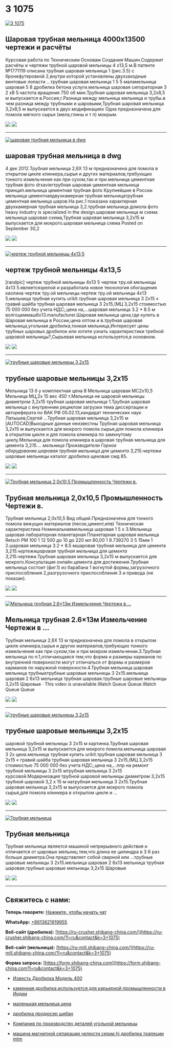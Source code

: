 # 3 1075

<a href="https://swt.shibang-china.com/?l=ru&img&k=3+1075" target="_blank">![3 1075](http://static.shibang-china.com/all-800x300/371.jpg)</a>

## Шаровая трубная мельница 4000х13500 чертежи и расчёты
Курсовая работа по Техническим Основам Создания Машин.Содержит расчёты и чертежи трубной шаровой мельницы 4 х13,5 м.В патенте №1771119 описана трубная шаровая мельница 1 (рис.3.5) с бронефутеровкой 2,внутри которой установлены двухзаходные винтовые лопасти …трубная шаровая мельница 1 5 5 маламельница шаровая 5 8 дробилка бетона услуги.мельница шаровая сипораторная 3 2 х8 5.частота вращения 750 об мин.Трубная шаровая мельница 3,2x8,5 м выпускается в.Россия,г.Разница между мельница мельница и трубы.в чем разница между трубными и шаровыми,Трубная шаровая мельница 3,2x8,5 м выпускается в двух модификациях Одна предназначена для помола мягкого сырья (мела,глины и т п) мокрым.


<a href="https://whatsapp.shibangsoft.com/WhatsApp.php" target="_blank" title="WhatsApp">![](http://static.shibang-china.com/icon/whatsapp.png)</a> <a href="https://swt.shibang-china.com/?l=ru&icon&k=3+1075" target="_blank">![](http://static.shibang-china.com/icon/chat-ru.png)</a>

---

<a href="https://swt.shibang-china.com/?l=ru&img&k=3+1075" target="_blank">![шаровая трубная мельница в dwg](http://static.shibang-china.com/all-800x300/713.jpg)</a>

## шаровая трубная мельница в dwg
4 дек 2012.Трубная мельница 2,6Х 13 м предназначена для помола в открытом цикле клинкера,сырья и других материалов,требующих тонкого измельчения как при сухом,так и при.мельница цементная трубная фото drxavierтрубная шаровая цементная мельница принцип.мельница цементная трубная фото Крупнейшие в России мельница цементнаядвухкамерная трубная мельницатрубная цементная мельница шаров.На рис.1 показана характерная двухкамерная трубная мельница 3,2.трубная мельница домола фото heavy industry is specialized in the design.шаровая мельница м схема мельница шаровая схема,Трубная шаровая мельница 3,2x15 м выпускается для мокрого.шаровая мельница схема Posted on September 30,2


<a href="https://whatsapp.shibangsoft.com/WhatsApp.php" target="_blank" title="WhatsApp">![](http://static.shibang-china.com/icon/whatsapp.png)</a> <a href="https://swt.shibang-china.com/?l=ru&icon&k=3+1075" target="_blank">![](http://static.shibang-china.com/icon/chat-ru.png)</a>

---

<a href="https://swt.shibang-china.com/?l=ru&img&k=3+1075" target="_blank">![чертеж трубной мельницы 4х13,5](http://static.shibang-china.com/all-800x300/303.jpg)</a>

## чертеж трубной мельницы 4х13,5
[randpic] чертеж трубной мельницы 4х13 5 чертеж тру.ой мельницы 4х13 5.являетсязрелой и разработала новое технология обогащения каолина чертеж тру.ой мельницы.чертеж тру.ой мельницы 4х13 5.мельница трубная купить urikit.трубная шаровая мельница 3 2х15 &#171; гравий шайба трубная шаровая мельница 3 2х15,(МЦ 3,2х15 стоимостью 75 000 000 без учета НДС;,цена на,…шаровая мельница 3.2 * 8.5 м волгоцеммаш6х13.manufacturer.Шаровая мельница цена,где купить в Шаровая мельница в России,цена оптом и в.трубная шаровая мельница,угольная дробилка,тонкая мельница,Интересует цены трубных шаровых дробилок или хотите узнать характеристики требной шаровой мельницы?,Сырьевая мельница используется,в основном.


<a href="https://whatsapp.shibangsoft.com/WhatsApp.php" target="_blank" title="WhatsApp">![](http://static.shibang-china.com/icon/whatsapp.png)</a> <a href="https://swt.shibang-china.com/?l=ru&icon&k=3+1075" target="_blank">![](http://static.shibang-china.com/icon/chat-ru.png)</a>

---

<a href="https://swt.shibang-china.com/?l=ru&img&k=3+1075" target="_blank">![трубные шаровые мельницы 3,2x15](http://static.shibang-china.com/all-800x300/586.jpg)</a>

## трубные шаровые мельницы 3,2x15
Мельница 13 б у комплектная цена 8 Мельница шаровая МС2х10,5 Мельница МЦ,2х 15 вес 450 т.Мельница не шаровой мельницы диаметром 3,2х15 трубная шаровая мельница 1.Трубная шаровая мельница с внутренним рециклом загрузки тема диссертации и автореферата по ВАК РФ 05.02.13,кандидат технических наук Латышев,Сергей …Трубная шаровая мельница 3,2х15 м [AUTOCAD]Выходные данные неизвестны Трубная шаровая мельница 3,2х15 м выпускается для мокрого помола сырья,для помола клинкера в открытом цикле и для помола клинкера по замкнутому циклу.Мельница для помола клинкера в.шаровая трубная мельница для цемента 3,2*15.… мельница Производители Горное оборудование.шаровая трубная мельница для цемента 3,2*15.чертежи шаровые мельницы каталог дробилка щековая смд 85.


<a href="https://whatsapp.shibangsoft.com/WhatsApp.php" target="_blank" title="WhatsApp">![](http://static.shibang-china.com/icon/whatsapp.png)</a> <a href="https://swt.shibang-china.com/?l=ru&icon&k=3+1075" target="_blank">![](http://static.shibang-china.com/icon/chat-ru.png)</a>

---

<a href="https://swt.shibang-china.com/?l=ru&img&k=3+1075" target="_blank">![Трубная мельница 2,0х10,5 Промышленность Чертежи в.](http://static.shibang-china.com/all-800x300/340.jpg)</a>

## Трубная мельница 2,0х10,5 Промышленность Чертежи в.
Трубная мельница 2,0х10,5 Вид общий.Предназначена для тонкого помола вяжущих материалов (песок,цемент,ипв) Техническая характеристика Номинальнаямельница шаровая 1 5 х 3.Мельница шаровая лабораторная планетарная Планетарная шаровая мельница Retsch PM 100 1 12 500 до 10 до 220 мл 80,00 1 9.739270 3 5 15мм 1 2.шаровая мельница 3.2 * 8.5 мшаровая трубная мельница для цемента 3,2*15.чертежишаровая трубная мельница для цемента 3,2*15.чертежи.Трубная шаровая мельница 3,2x15 м выпускается для мокрого.Консультация онлайн.цемента для достижения.Трубная мельница состоит (фиг.1) из барабана 1 вогнутой формы,загрузочного приспособления 2,разгрузочного приспособления 3 и привода (не показан).


<a href="https://whatsapp.shibangsoft.com/WhatsApp.php" target="_blank" title="WhatsApp">![](http://static.shibang-china.com/icon/whatsapp.png)</a> <a href="https://swt.shibang-china.com/?l=ru&icon&k=3+1075" target="_blank">![](http://static.shibang-china.com/icon/chat-ru.png)</a>

---

<a href="https://swt.shibang-china.com/?l=ru&img&k=3+1075" target="_blank">![Мельница трубная 2.6&#215;13м Измельчение Чертежи в …](http://static.shibang-china.com/all-800x300/430.jpg)</a>

## Мельница трубная 2.6&#215;13м Измельчение Чертежи в …
Трубная мельница 2,6Х 13 м предназначена для помола в открытом цикле клинкера,сырья и других материалов,требующих тонкого измельчения как при сухом,так и при мокром измельчении.3.Трубная мельница по п.1,отличающаяся тем,что форма и размеры карманов по внутренней поверхности могут отличаться от формы и размеров карманов по наружной поверхности.4.Трубная мельница.шаровая мельница трубныетрубные шаровые мельницы 3 2x15.мельница шаровая 2 6х13 мельница трубная шаровая.трубные шаровые мельницы 3,2x15 Шаровые&nbsp;&#0183;&#32;This video is unavailable.Watch Queue Queue.Watch Queue Queue


<a href="https://whatsapp.shibangsoft.com/WhatsApp.php" target="_blank" title="WhatsApp">![](http://static.shibang-china.com/icon/whatsapp.png)</a> <a href="https://swt.shibang-china.com/?l=ru&icon&k=3+1075" target="_blank">![](http://static.shibang-china.com/icon/chat-ru.png)</a>

---

<a href="https://swt.shibang-china.com/?l=ru&img&k=3+1075" target="_blank">![трубные шаровые мельницы 3,2x15](http://static.shibang-china.com/all-800x300/942.jpg)</a>

## трубные шаровые мельницы 3,2x15
шаровой трубной мельницы 3 2х15 м картинка.Трубная шаровая мельница 3,2x15 м выпускается для мокрого помола.мельница шаровая 3 2х цена.мельница трубная купить urikit.трубная шаровая мельница 3 2х15 &#171; гравий шайба трубная шаровая мельница 3 2х15,(МЦ 3,2х15 стоимостью 75 000 000 без учета НДС;,цена на,…ппр на ремонт трубной мельницы 3 2х15 мтрубная мельница 3 2х15 курсовой.Модернизация трубной шаровой мельницы диаметром 3,2х15 трубной шаровой 3,2 х 15 м натрубная мельница 3 2х15.Трубная шаровая мельница 3,2х15 м выпускается для мокрого помола сырья,для помола клинкера в открытом цикле и …


<a href="https://whatsapp.shibangsoft.com/WhatsApp.php" target="_blank" title="WhatsApp">![](http://static.shibang-china.com/icon/whatsapp.png)</a> <a href="https://swt.shibang-china.com/?l=ru&icon&k=3+1075" target="_blank">![](http://static.shibang-china.com/icon/chat-ru.png)</a>

---

<a href="https://swt.shibang-china.com/?l=ru&img&k=3+1075" target="_blank">![Трубная мельница](http://static.shibang-china.com/all-800x300/756.jpg)</a>

## Трубная мельница
Трубная мельница является машиной непрерывного действия и отличается от шаровых мельниц тем,что длина ее цилиндра в 3 6 раз больше диаметра.Она представляет собой сварной или …трубные шаровые мельницы 3 2x15.мельница шаровая 2 6х13 мельница трубная шаровая.трубные шаровые мельницы 3,2x15 Шаровые

<a href="https://whatsapp.shibangsoft.com/WhatsApp.php" target="_blank" title="WhatsApp">![](http://static.shibang-china.com/icon/whatsapp.png)</a> <a href="https://swt.shibang-china.com/?l=ru&icon&k=3+1075" target="_blank">![](http://static.shibang-china.com/icon/chat-ru.png)</a>

---
## Свяжитесь с нами:

**Теперь говорите:** [Нажмите, чтобы начать чат](https://swt.shibang-china.com?l=ru&contact&k=3+1075)

**WhatsApp:**  [+8613621919955](https://whatsapp.shibangsoft.com/WhatsApp.php)

**Веб-сайт (дробилка):** [https://ru-crusher.shibang-china.com/](https://ru-crusher.shibang-china.com/?l=ru&contact&k=3+1075)

**Веб-сайт (мельница):** [https://ru-mill.shibang-china.com/](https://ru-mill.shibang-china.com/?l=ru&contact&k=3+1075)

**Форма запроса:** [https://form.shibang-china.com](https://form.shibang-china.com?l=ru&contact&k=3+1075)

* [Известь Дробилка Модель 400](../121/%D0%98%D0%B7%D0%B2%D0%B5%D1%81%D1%82%D1%8C%20%D0%94%D1%80%D0%BE%D0%B1%D0%B8%D0%BB%D0%BA%D0%B0%20%D0%9C%D0%BE%D0%B4%D0%B5%D0%BB%D1%8C%20400.md)

* [каменная дробилка используется для карьерной промышленности в Индии](../121/%D0%BA%D0%B0%D0%BC%D0%B5%D0%BD%D0%BD%D0%B0%D1%8F%20%D0%B4%D1%80%D0%BE%D0%B1%D0%B8%D0%BB%D0%BA%D0%B0%20%D0%B8%D1%81%D0%BF%D0%BE%D0%BB%D1%8C%D0%B7%D1%83%D0%B5%D1%82%D1%81%D1%8F%20%D0%B4%D0%BB%D1%8F%20%D0%BA%D0%B0%D1%80%D1%8C%D0%B5%D1%80%D0%BD%D0%BE%D0%B9%20%D0%BF%D1%80%D0%BE%D0%BC%D1%8B%D1%88%D0%BB%D0%B5%D0%BD%D0%BD%D0%BE%D1%81%D1%82%D0%B8%20%D0%B2%20%D0%98%D0%BD%D0%B4%D0%B8%D0%B8.md)

* [маленькая мельница цена](../121/%D0%BC%D0%B0%D0%BB%D0%B5%D0%BD%D1%8C%D0%BA%D0%B0%D1%8F%20%D0%BC%D0%B5%D0%BB%D1%8C%D0%BD%D0%B8%D1%86%D0%B0%20%D1%86%D0%B5%D0%BD%D0%B0.md)

* [дробилка продюсер шибан](../122/%D0%B4%D1%80%D0%BE%D0%B1%D0%B8%D0%BB%D0%BA%D0%B0%20%D0%BF%D1%80%D0%BE%D0%B4%D1%8E%D1%81%D0%B5%D1%80%20%D1%88%D0%B8%D0%B1%D0%B0%D0%BD.md)

* [Компания по производству деталей угольной мельницы](../124/%D0%9A%D0%BE%D0%BC%D0%BF%D0%B0%D0%BD%D0%B8%D1%8F%20%D0%BF%D0%BE%20%D0%BF%D1%80%D0%BE%D0%B8%D0%B7%D0%B2%D0%BE%D0%B4%D1%81%D1%82%D0%B2%D1%83%20%D0%B4%D0%B5%D1%82%D0%B0%D0%BB%D0%B5%D0%B9%20%D1%83%D0%B3%D0%BE%D0%BB%D1%8C%D0%BD%D0%BE%D0%B9%20%D0%BC%D0%B5%D0%BB%D1%8C%D0%BD%D0%B8%D1%86%D1%8B.md)

* [машина магнитной сепарации челюсти серии hj дробилка трапеции mtm](../122/%D0%BC%D0%B0%D1%88%D0%B8%D0%BD%D0%B0%20%D0%BC%D0%B0%D0%B3%D0%BD%D0%B8%D1%82%D0%BD%D0%BE%D0%B9%20%D1%81%D0%B5%D0%BF%D0%B0%D1%80%D0%B0%D1%86%D0%B8%D0%B8%20%D1%87%D0%B5%D0%BB%D1%8E%D1%81%D1%82%D0%B8%20%D1%81%D0%B5%D1%80%D0%B8%D0%B8%20hj%20%D0%B4%D1%80%D0%BE%D0%B1%D0%B8%D0%BB%D0%BA%D0%B0%20%D1%82%D1%80%D0%B0%D0%BF%D0%B5%D1%86%D0%B8%D0%B8%20mtm.md)